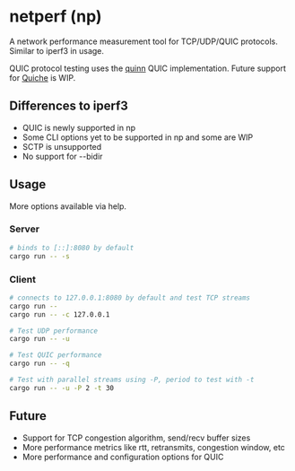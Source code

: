 # netperf (np)
A network performance measurement tool for TCP/UDP/QUIC protocols. Similar to iperf3 in usage.

QUIC protocol testing uses the [quinn](https://github.com/quinn-rs/quinn) QUIC implementation. Future support for [Quiche](https://github.com/cloudflare/quiche) is WIP.

## Differences to iperf3
- QUIC is newly supported in np
- Some CLI options yet to be supported in np and some are WIP
- SCTP is unsupported
- No support for --bidir

## Usage
More options available via help.

### Server
```bash
# binds to [::]:8080 by default
cargo run -- -s
```

### Client
```bash
# connects to 127.0.0.1:8080 by default and test TCP streams
cargo run --
cargo run -- -c 127.0.0.1

# Test UDP performance
cargo run -- -u

# Test QUIC performance
cargo run -- -q

# Test with parallel streams using -P, period to test with -t
cargo run -- -u -P 2 -t 30
```

## Future
- Support for TCP congestion algorithm, send/recv buffer sizes
- More performance metrics like rtt, retransmits, congestion window, etc
- More performance and configuration options for QUIC